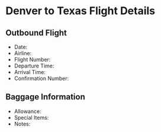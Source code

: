 # Denver to Texas Flight Details

## Outbound Flight
- Date:
- Airline:
- Flight Number:
- Departure Time:
- Arrival Time:
- Confirmation Number:

## Baggage Information
- Allowance:
- Special Items:
- Notes:
